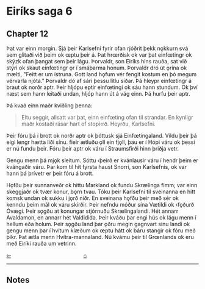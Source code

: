 # Eiríks saga 6

## Chapter 12

Þat var einn morgin. Sjá þeir Karlsefni fyrir ofan rjóðrit þekk nǫkkurn svá sem glitaði við þeim ok œptu þeir á. Þat hrœrðisk ok var þat einfœtingr ok skýzk ofan þangat sem þeir lágu. Þorvaldr, son Eiríks hins rauða, sat við stýri ok  skaut einfœtingr ǫr í smáþarma honum. Þorvaldr dró út ǫrina ok mælti, "Feitt er um ístruna. Gott land hǫfum vér fengit kostum en þó megum vérvarla njóta." Þorvaldr dó af sári þessu litlu síðar. Þá hleypr einfœtingr á braut ok norðr aptr. Þeir hljópu eptir einfœtingi ok sáu hann stundum. Ok því næst sem hann leitaði undan, hljóp hann út á vág einn. Þá hurfu þeir aptr.

Þá kvað einn maðr kviðling þenna:

>Eltu seggir,
>allsatt var þat,
>einn einfœting
>ofan til strandar.
>En kynligr maðr
>kostaði rásar
>hart of stopi‹rð.
>Heyrðu, Karlsefni.

Þeir fóru þá í brott ok norðr aptr ok þóttusk sjá Einfœtingaland. Vildu þeir þá eigi lengr hætta liði sínu. fieir ætluðu ǫll ein fjǫll, þau er í Hópi váru ok þessi er  nú fundu þeir. Fóru þeir aptr ok váru í Straumsfirði hinn þriðja vetr.

Gengu menn þá mjǫk sleitum. Sóttu ‹þeirð er kvánlausir váru í hendr þeim er kvángaðir váru. Þar kom til hit fyrsta haust Snorri, son Karlsefnis, ok var hann þá þrívetr er þeir fóru á brott.

Hǫfðu þeir sunnanveðr ok hittu Markland ok fundu Skrælinga fimm; var einn skeggjaðr ok tvær konur, bǫrn tvau. Tóku þeir Karlsefni til sveinanna en hitt komsk undan ok sukku í jǫrð niðr. En sveinana hǫfðu þeir með sér ok kenndu þeim mál ok váru skírðir. Þeir nefndu móður sína Vætildi ok ‹fǫðurð Óvægi. Þeir sǫgðu at konungar stjórnuðu Skrælingalandi. Hét annarr Avaldamon, en annarr hét Valdidida. Þeir kváðu þar engi hús ok lágu menn í hellum eða holum. Þeir sǫgðu land þar ǫðru megin gagnvart sínu landi ok gengu menn þar í hvítum klæðum ok œptu hátt ok báru stangir ok fóru með þíkr. Þat ætla menn Hvítra-mannaland. Nú kvámu þeir til Grœnlands ok eru með Eiríki rauða um vetrinn.

<div style="float: left"><a href="http://rcblack.net/reader/eirik5">⇦</a></div>
<div style="margin: 0 auto; width: 100px;"><a href="http://rcblack.net/grammar/front">&#8962;</a></div>

***

## Notes
